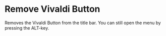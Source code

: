 Remove Vivaldi Button
===================
Removes the Vivaldi Button from the title bar.
You can still open the menu by pressing the ALT-key.